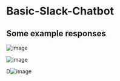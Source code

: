 # Basic-Slack-Chatbot

## Some example responses

![image](https://github.com/jha-adrs/Basic-Slack-Chatbot/assets/88365910/396c2bb9-a5a0-45ca-90e9-05032bbb3fda)


![image](https://github.com/jha-adrs/Basic-Slack-Chatbot/assets/88365910/6bcc0177-249a-40b7-a7bb-3488ef8adc98)

D![image](https://github.com/jha-adrs/Basic-Slack-Chatbot/assets/88365910/f7caed6c-569f-42a9-a03a-12370c2270b2)

